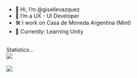 - 👋 Hi, I’m @gisellevazquez
- 🌱 I’m a UX - UI Developer
- 🛠️ I work on Casa de Moneda Argentina (Mint)
- 🦉 Currently: Learning Unity

<!---
gisellevazquez/gisellevazquez is a ✨ special ✨ repository because its `README.md` (this file) appears on your GitHub profile.
You can click the Preview link to take a look at your changes.
--->
<br>
<summary>
    Statistics...
</summary>

<div>
    <a href="https://github.com/anuraghazra/github-readme-stats"></a>
    <img src="https://github-readme-stats.vercel.app/api/wakatime?username=Bioskop">
</div>
<br>
<div>
    <a href="https://github.com/anuraghazra/github-readme-stats"></a>
    <img src="https://github-readme-stats.vercel.app/api?username=Bioskop&count_private=true&theme=nightowl">
</div> 

